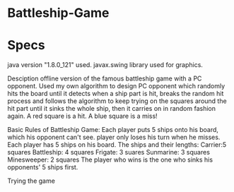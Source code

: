 # Battleship-Game
# Specs
java version "1.8.0_121" used.
javax.swing library used for graphics.

Desciption
offline version of the famous battleship game with a PC opponent. Used my own algorithm to design PC opponent which randomly hits the board until it detects when a ship part is hit, breaks the random hit process and follows the algorithm to keep trying on the squares around the hit part until it sinks the whole ship, then it carries on in random fashion again. A red square is a hit. A blue square is a miss!

Basic Rules of Battleship Game:
Each player puts 5 ships onto his board, which his opponent can't see.
player only loses his turn when he misses.
Each player has 5 ships on his board. The ships and their lengths:
Carrier:5 squares
Battleship: 4 squares 
Frigate: 3 suares
Sunmarine: 3 squares
Minesweeper: 2 squares
The player who wins is the one who sinks his opponents' 5 ships first.



Trying the game

